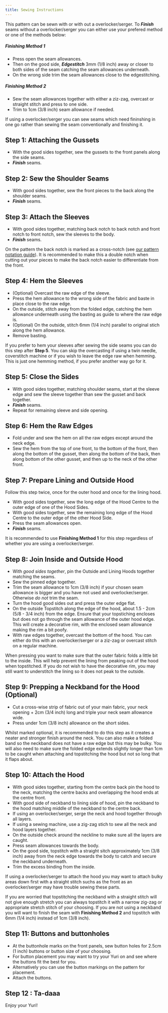 ```yaml
---
title: Sewing Instructions
---
```


<Note>

This pattern can be sewn with or with out a overlocker/serger. To _**Finish**_ seams without a overlocker/serger you can either use your prefered method or one of the methods below:

##### Finishing Method 1

- Press open the seam allowances.
- Then on the good side, _**Edgestitch**_ 3mm (1/8 inch) away or closer to both sides of the seam catching the seam allowances underneath.
- On the wrong side trim the seam allowances close to the edgestitching.

##### Finishing Method 2

- Sew the seam allowances together with either a ziz-zag, overcast or straight stitch and press to one side.
- Trim to 1cm (3/8 inch) seam allowance if needed.

</Note>

<Tip>

If using a overlocker/serger you can sew seams which need fininshing in one go rather than sewing the seam conventionally and finishing it.

</Tip>

## Step 1: Attaching the Gussets

- With the good sides together, sew the gussets to the front panels along the side seams.
- _**Finish**_ seams.

## Step 2:  Sew the Shoulder Seams

- With good sides together, sew the front pieces to the back along the shoulder seams.
- _**Finish**_ seams.

## Step 3: Attach the Sleeves

- With good sides together, matching back notch to back notch and front notch to front notch, sew the sleeves to the body.
- _**Finish**_ seams.

<Note>

On the pattern the back notch is marked as a cross-notch (see [our pattern notation guide](/docs/various/notation/notches/)). It is recommended to make this a double notch when cutting out your pieces to make the back notch easier to differentiate from the front.

</Note>

## Step 4: Hem the Sleeves

- (Optional) Overcast the raw edge of the sleeve.
- Press the hem allowance to the wrong side of the fabric and baste in place close to the raw edge.
- On the outside, stitch away from the folded edge, catching the hem allowance underneath using the basting as guide to where the raw edge is.
- (Optional) On the outside, stitch 6mm (1/4 inch) parallel to original stich along the hem allowance.
- Remove basting.

<Note>

If you prefer to hem your sleeves after sewing the side seams you can do this step after **Step 5**.
You can skip the overcasting if using a twin needle, coverstitch machine or if you wish to leave the edge raw when hemming.
This is just one hemming method, if you prefer another way go for it.

</Note>

## Step 5: Close the Sides

- With good sides together, matching shoulder seams, start at the sleeve edge and sew the sleeve together than sew the gusset and back together.
- _**Finish**_ seams.
- Repeat for remaining sleeve and side opening.

## Step 6: Hem the Raw Edges

- Fold under and sew the hem on all the raw edges except around the neck edge.
- Sew the hem from the top of one front, to the bottom of the front, then along the bottom of the gusset, then along the bottom of the back, then along bottom of the other gusset, and then up to the neck of the other front.

## Step 7: Prepare Lining and Outside Hood

Follow this step twice, once for the outer hood and once for the lining hood.

- With good sides together, sew the long edge of the Hood Centre to the outer edge of one of the Hood Sides.
- With good sides together, sew the remaining long edge of the Hood Centre to the outer edge of the other Hood Side.
- Press the seam allowances open.
- _**Finish**_ seams.

<Note>

It is recommended to use **Finishing Method 1** for this step regardless of whether you are using a overlocker/serger.

</Note>

## Step 8: Join Inside and Outside Hood

- With _good sides together_, pin the Outside and Lining Hoods together matching the seams.
- Sew the pinned edge together.
- Trim the seam allowance to 1cm (3/8 inch) if your chosen seam allowance is bigger and you have not used and overlocker/serger. Otherwise _do not_ trim the seam.
- Turn the hood good sides out and press the outer edge flat.
- On the outside Topstitch along the edge of the hood, about 1.5 - 2cm (5/8 - 3/4 inch) from the edge. Ensure that your topstiching encloses but does not go through the seam allowance of the outer hood edge. This will create a decorative rim, with the enclosed seam allowance making the rim a bit poofy.
- With raw edges together, overcast the bottom of the hood. You can either do this with an overlocker/serger or a ziz-zag or overcast stitch on a regular machine.

<Note>

When pressing you want to make sure that the outer fabric folds a little bit to the inside. This will help prevent the lining from peaking out of the hood when topstitched.
If you do not wish to have the decorative rim, you may still want to understitch the lining so it does not peak to the outside.

</Note>

## Step 9: Prepping a Neckband for the Hood (Optional)

- Cut a cross-wise strip of fabric out of your main fabric, your neck opening + 2cm (3/4 inch) long and triple your neck seam allowance wide.
- Press under 1cm (3/8 inch) allowance on the short sides.

<Note>

Whilst marked optional, it is recommended to do this step as it creates a neater and stronger finish around the neck.
You can also make a folded band so the neckband does not have a raw edge but this may be bulky. You will also need to make sure the folded edge extends slightly longer than 1cm to be caught when attaching and topstitching the hood but not so long that it flaps about.

</Note>

## Step 10: Attach the Hood

- With good sides together, starting from the centre back pin the hood to the neck, matching the centre backs and overlapping the hood ends at the centre front.
- With good side of neckband to lining side of hood, pin the neckband to the hood matching middle of the neckband to the centre back.
- If using an overlocker/serger, serge the neck and hood together through all layers.
- If using a sewing machine, use a zig-zag stich to sew all the neck and hood layers together.
- On the outside check around the neckline to make sure all the layers are caught.
- Press seam allowances towards the body.
- On the good side, topstitch with a straight sitch approximately 1cm (3/8 inch) away from the neck edge towards the body to catch and secure the neckband underneath.
- Trim the excess binding from the inside.

<Warning>

If using a overlocker/serger to attach the hood you may want to attach bulky areas down first with a straight stitch suchs as the front as an overlocker/serger may have trouble sewing these parts.

</Warning>

<Note>

If you are worried that topstitching the neckband with a straight stitch will not give enough stretch you can always topstitch it with a narrow zig-zag or appropriate stretch stitch of your choosing.
If you are not using a neckband you will want to finish the seam with **Finishing Method 2** and topstitch with 6mm (1/4 inch) instead of 1cm (3/8 inch).

</Note>

## Step 11: Buttons and buttonholes

- At the buttonhole marks on the front panels, sew button holes for 2.5cm (1 inch) buttons or button size of your choosing.
- For button placement you may want to try your Yuri on and see where the buttons fit the best for you.
- Alternatively you can use the button markings on the pattern for placement.
- Attach the buttons.

## Step 12 : Ta-daaa

Enjoy your Yuri!
